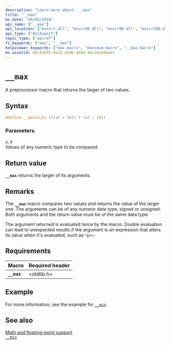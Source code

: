 ```yaml
---
description: "Learn more about: __max"
title: "__max"
ms.date: "04/05/2018"
api_name: ["__max"]
api_location: ["msvcrt.dll", "msvcr80.dll", "msvcr90.dll", "msvcr100.dll", "msvcr100_clr0400.dll", "msvcr110.dll", "msvcr110_clr0400.dll", "msvcr120.dll", "msvcr120_clr0400.dll", "ucrtbase.dll"]
api_type: ["DLLExport"]
topic_type: ["apiref"]
f1_keywords: ["max", "__max"]
helpviewer_keywords: ["max macro", "maximum macro", "__max macro"]
ms.assetid: 05c936f6-0e22-45d6-a58d-4bc102e9dae2
---
```

# `__max`

A preprocessor macro that returns the larger of two values.

## Syntax

```C
#define __max(a,b) (((a) > (b)) ? (a) : (b))
```

### Parameters

*`a`*, *`b`*\
Values of any numeric type to be compared.

## Return value

**`__max`** returns the larger of its arguments.

## Remarks

The **`__max`** macro compares two values and returns the value of the larger one. The arguments can be of any numeric data type, signed or unsigned. Both arguments and the return value must be of the same data type.

The argument returned is evaluated twice by the macro. Double evaluation can lead to unexpected results if the argument is an expression that alters its value when it's evaluated, such as `*p++`.

## Requirements

|Macro|Required header|
|-------------|---------------------|
|**`__max`**|\<stdlib.h>|

## Example

For more information, see the example for [`__min`](min.md).

## See also

[Math and floating-point support](../floating-point-support.md)\
[`__min`](min.md)
